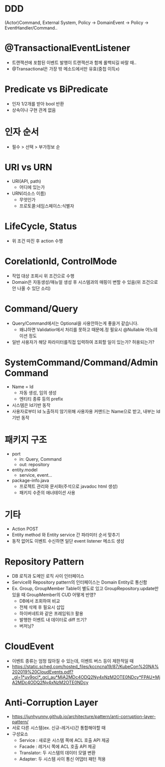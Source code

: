 # DDD
(Actor)Command, External System, Policy -> DomainEvent -> Policy -> EventHandler/Command..

# @TransactionalEventListener
- 트랜잭션에 포함된 이벤트 발행이 트랜잭션과 함께 롤백되길 바랄 때..
- @Transactional은 가장 밖 메소드에서만 유효(중첩 이득x)

# Predicate vs BiPredicate
- 인자 1/2개를 받아 bool 반환
- 상속이나 구현 관계 없음

# 인자 순서
- 필수 > 선택 > 부가정보 순

# URI vs URN
- URI(API, path)
  - 어디에 있는가
- URN(리소스 이름)
  - 무엇인가
  - 프로토콜:네임스페이스:식별자 


# LifeCycle, Status
- 위 조건 따진 후 action 수행

# CorelationId, ControlMode
- 작업 대상 조회시 위 조건으로 수행
- Domain은 자동생성/매뉴얼 생성 후 시스템과의 매핑이 변할 수 있음(위 조건으로 안 나올 수 있단 소리)


# Command/Query
- Query/Command에서는 Optional을 사용안하는게 좋을거 같습니다.
  - 왜냐하면 Validatior에서 처리를 못하고 때문에.정 필요시 @Nullable 어노테이션 정도
- 일반 사용자가 해당 파라미터를직접 입력하여 조회할 일이 있는가? 허용되는가?


# SystemCommand/Command/AdminCommand
- Name = Id
  - 자동 생성, 임의 생성
  - 엔티티 종류 등의 prefix
- 시스템은 Id기반 동작
- 사용자로부터 Id 노출하지 않기위해 사용자용 커맨드는 Name으로 받고, 내부는 Id기반 동작

# 패키지 구조
- port
  - in: Query, Command
  - out: repository
- entity.model
  - service, event...
- package-info.java
  - 프로젝트 관리와 문서화(주석으로 javadoc html 생성)
  - 패키지 수준의 애너테이션 사용
 
# 기타
- Action POST
- Entity method 와 Entity service 간 파라미터 순서 맞추기
- 동작 없어도 이벤트 수신하면 일단 event listener 메소드 생성


# Repository Pattern
- DB 로직과 도메인 로직 사이 인터페이스
- Service와 Repository pattern의 인터페이스는 Domain Entity로 통신함
- Ex. Group, GroupMember Table이 별도로 있고 GroupRepository.update만 있을 때 GroupMember의 CUD 어떻게 반영?
  - DB에서 조회하여 비교
  - 전체 삭제 후 필요시 삽입
  - 하이버네트와 같은 프레임워크 활용
  - 발행한 이벤트 내 데이터로 diff 뜨기?
  - 버저닝?


# CloudEvent 
- 이벤트 종류는 엄청 많아질 수 있는데, 이벤트 버스 등이 제한적일 때
- https://static.sched.com/hosted_files/kccncna19/87/KubeCon%20NA%202019%20CloudEvents.pdf?_gl=1*uv9ocl*_gcl_au*MjA2MDc4ODQ2Ny4xNzM2OTE0NDcy*FPAU*MjA2MDc4ODQ2Ny4xNzM2OTE0NDcy 

# Anti-Corruption Layer
- https://junhyunny.github.io/architecture/pattern/anti-corruption-layer-pattern/ 
- 서로 다른 시스템(ex. 신규-레거시)간 통합해야할 때
- 구성요소
  - Service : 새로운 시스템 쪽에 ACL 호출 API 제공
  - Facade : 레거시 쪽에 ACL 호출 API 제공
  - Translator: 두 시스템의 데이터 모델 변환 
  - Adapter: 두 시스템 사이 통신 어댑터 패턴 적용
